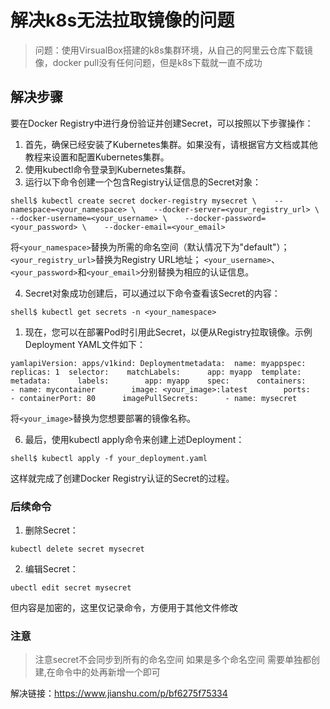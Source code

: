 # 解决k8s无法拉取镜像的问题

> 问题：使用VirsualBox搭建的k8s集群环境，从自己的阿里云仓库下载镜像，docker pull没有任何问题，但是k8s下载就一直不成功

## 解决步骤

要在Docker Registry中进行身份验证并创建Secret，可以按照以下步骤操作：

1. 首先，确保已经安装了Kubernetes集群。如果没有，请根据官方文档或其他教程来设置和配置Kubernetes集群。
2. 使用kubectl命令登录到Kubernetes集群。
3. 运行以下命令创建一个包含Registry认证信息的Secret对象：

```
shell$ kubectl create secret docker-registry mysecret \    --namespace=<your_namespace> \    --docker-server=<your_registry_url> \    --docker-username=<your_username> \    --docker-password=<your_password> \    --docker-email=<your_email>
```

将`<your_namespace>`替换为所需的命名空间（默认情况下为"default"）； `<your_registry_url>`替换为Registry URL地址； `<your_username>`、`<your_password>`和`<your_email>`分别替换为相应的认证信息。

4. Secret对象成功创建后，可以通过以下命令查看该Secret的内容：

```
shell$ kubectl get secrets -n <your_namespace>
```

1. 现在，您可以在部署Pod时引用此Secret，以便从Registry拉取镜像。示例Deployment YAML文件如下：

```
yamlapiVersion: apps/v1kind: Deploymentmetadata:  name: myappspec:  replicas: 1  selector:    matchLabels:      app: myapp  template:    metadata:      labels:        app: myapp    spec:      containers:      - name: mycontainer        image: <your_image>:latest        ports:          - containerPort: 80      imagePullSecrets:      - name: mysecret
```

将`<your_image>`替换为您想要部署的镜像名称。

6. 最后，使用kubectl apply命令来创建上述Deployment：

```
shell$ kubectl apply -f your_deployment.yaml
```

这样就完成了创建Docker Registry认证的Secret的过程。



### 后续命令

1. 删除Secret：

```shell
kubectl delete secret mysecret
```



2. 编辑Secret：

```shell
ubectl edit secret mysecret
```

但内容是加密的，这里仅记录命令，方便用于其他文件修改



### 注意

> 注意secret不会同步到所有的命名空间  如果是多个命名空间 需要单独都创建,在命令中的<namespace>处再新增一个即可



解决链接：https://www.jianshu.com/p/bf6275f75334